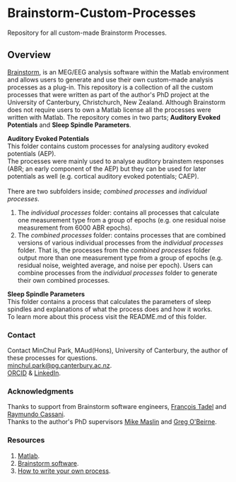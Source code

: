 # Brainstorm-Custom-Processes
Repository for all custom-made Brainstorm Processes.

## Overview
[Brainstorm](https://neuroimage.usc.edu/brainstorm/), is an MEG/EEG analysis software within the Matlab environment and allows users to generate and use their own custom-made analysis processes as a plug-in.
This repository is a collection of all the custom processes that were written as part of the author's PhD project at the University of Canterbury, Christchurch, New Zealand.
Although Brainstorm does not require users to own a Matlab license all the processes were written with Matlab. 
The repository comes in two parts; **Auditory Evoked Potentials** and **Sleep Spindle Parameters**.

**Auditory Evoked Potentials** 
<br>This folder contains custom processes for analysing auditory evoked potentials (AEP). 
<br>The processes were mainly used to analyse auditory brainstem responses (ABR; an early component of the AEP) but they can be used for later potentials as well (e.g. cortical auditory evoked potentials; CAEP). 
<br><br>There are two subfolders inside; *combined processes* and *individual processes*. 
1. The *individual processes* folder: contains all processes that calculate one measurement type from a group of epochs (e.g. one residual noise measurement from 6000 ABR epochs).
2. The *combined processes* folder: contains processes that are combined versions of various individual processes from the *individual processes* folder. That is, the processes from the *combined processes* folder output more than one measurement type from a group of epochs (e.g. residual noise, weighted average, and noise per epoch). Users can combine processes from the *individual processes* folder to generate their own combined processes. 

**Sleep Spindle Parameters**
<br>This folder contains a process that calculates the parameters of sleep spindles and explanations of what the process does and how it works.
<br>To learn more about this process visit the README.md of this folder. 

### Contact
Contact MinChul Park, MAud(Hons), University of Canterbury, the author of these processes for questions. 
<br>[minchul.park@pg.canterbury.ac.nz](minchul.park@pg.canterbury.ac.nz).
<br>[ORCID](https://orcid.org/0000-0001-5500-1623) & [LinkedIn](linkedin.com/in/minchul-park-a538ab102).

### Acknowledgments
Thanks to support from Brainstorm software engineers, [François Tadel](https://neuroimage.usc.edu/brainstorm/AboutUs/FrancoisTadel?highlight=%28francois%29%7C%28tadel%29#Fran.2BAOc-ois_Tadel.2C_MSc) and [Raymundo Cassani](https://neuroimage.usc.edu/brainstorm/AboutUs/RaymundoCassani?highlight=%28raymundo%29#Raymundo_Cassani.2C_PhD).
<br>Thanks to the author's PhD supervisors [Mike Maslin](https://www.canterbury.ac.nz/science/contact-us/people/michael-maslin.html) and [Greg O'Beirne](https://www.canterbury.ac.nz/science/contact-us/people/greg-obeirne.html).

### Resources
1. [Matlab](https://au.mathworks.com/products/matlab.html).
2. [Brainstorm software](https://neuroimage.usc.edu/brainstorm/).
3. [How to write your own process](https://neuroimage.usc.edu/brainstorm/Tutorials/TutUserProcess).
